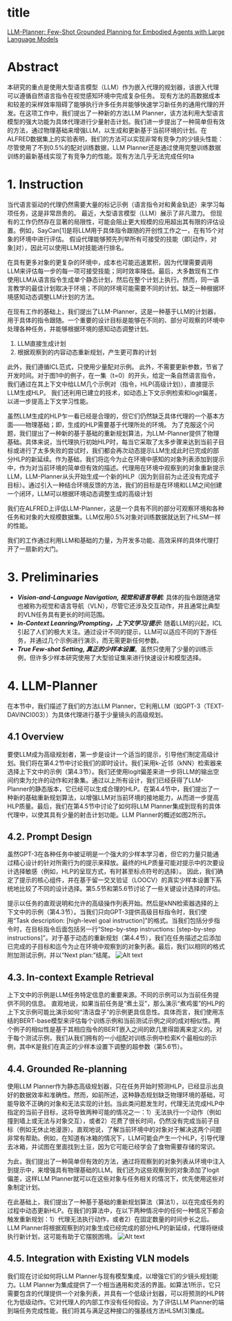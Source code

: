 # title
[LLM-Planner: Few-Shot Grounded Planning for Embodied Agents with Large Language Models](https://arxiv.org/abs/2212.04088)

# Abstract

本研究的重点是使用大型语言模型（LLM）作为嵌入代理的规划器，该嵌入代理可以遵循自然语言指令在视觉感知环境中完成复杂任务。
现有方法的高数据成本和较差的采样效率阻碍了能够执行许多任务并能够快速学习新任务的通用代理的开发。在这项工作中，我们提出了一种新的方法LLM Planner，该方法利用大型语言模型的强大功能为具体代理进行少量射击计划。我们进一步提出了一种简单但有效的方法，通过物理基础来增强LLM，以生成和更新基于当前环境的计划。在ALFRED数据集上的实验表明，我们的方法可以实现非常有竞争力的少镜头性能：尽管使用了不到0.5%的配对训练数据，LLM Planner还是通过使用完整训练数据训练的最新基线实现了有竞争力的性能。现有方法几乎无法完成任何ta

# 1. Instruction

当代语言驱动的代理仍然需要大量的标记示例（语言指令对和黄金轨迹）来学习每项任务，这是非常昂贵的。
最近，大型语言模型（LLM）展示了非凡潜力。
但现有的工作仍然存在显著的局限性，可能会阻止更大规模的应用超出其有限的评估设置。例如，SayCan[1]是将LLM用于具体指令跟随的开创性工作之一，在有15个对象的环境中进行评估。
假设代理能够预先列举所有可接受的技能（即[动作，对象]对），因此可以使用LLM对技能进行排名。

在具有更多对象的更复杂的环境中，成本也可能迅速累积，因为代理需要调用LLM来评估每一步的每一项可接受技能；同时效率降低。最后，大多数现有工作使用LLM从语言指令生成单个静态计划，然后在整个计划上执行。然而，同一语言教学的最佳计划取决于环境；不同的环境可能需要不同的计划。缺乏一种根据环境感知动态调整LLM计划的方法。

在现有工作的基础上，我们提出了LLM-Planner，这是一种基于LLM的计划器，用于具体的指令跟随。一个重要的设计目标是能够在不同的、部分可观察的环境中处理各种任务，并能够根据环境的感知动态调整计划。

1. LLM直接生成计划
2. 根据观察到的内容动态重新规划，产生更可靠的计划

此外，我们遵循ICL范式，只使用少量配对示例。
此外，不需要更新参数，节省了开发时间。对于图1中的例子，在一集（t=0）的开头，给定一条自然语言指令，我们通过在其上下文中给LLM几个示例对（指令，HLP(高级计划)），直接提示LLM生成HLP。
我们还利用已建立的技术，如动态上下文示例检索和logit偏差，以进一步提高上下文学习性能。

虽然LLM生成的HLP乍一看已经是合理的，但它们仍然缺乏具体代理的一个基本方面——物理基础；即，生成的HLP需要基于代理所处的环境。
为了克服这个问题，我们提出了一种新的基于基础的重新规划算法，为LLM-Planner提供了物理基础。具体来说，当代理执行初始HLP时，每当它采取了太多步骤来达到当前子目标或进行了太多失败的尝试时，我们都会再次动态提示LLM生成此时已完成的部分HLP的新延续。作为基础，我们将迄今为止在环境中感知的对象列表添加到提示中，作为对当前环境的简单但有效的描述。代理用在环境中观察到的对象重新提示LLM，LLM-Planner从头开始生成一个新的HLP（因为到目前为止还没有完成子目标）。通过引入一种结合环境反馈的方法，我们的目标是在环境和LLM之间创建一个闭环，LLM可以根据环境动态调整生成的高级计划

我们在ALFRED上评估LLM-Planner，这是一个具有不同的部分可观察环境和各种任务和对象的大规模数据集。LLM仅用0.5%对象对训练数据就达到了HLSM一样的性能。

我们的工作通过利用LLM和基础的力量，为开发多功能、高效采样的具体代理打开了一扇新的大门。

# 3. Preliminaries

- ***Vision-and-Language Navigation, 视觉和语言导航***: 具体的指令跟随通常也被称为视觉和语言导航（VLN），尽管它还涉及交互动作，并且通常比典型的VLN任务具有更长的时间范围。
- ***In-Context Leanring/Prompting，上下文学习/提示***: 随着LLM的兴起，ICL引起了人们的极大关注。通过设计不同的提示，LLM可以适应不同的下游任务，并通过几个示例进行演示，而无需更新任何参数。
- ***True Few-shot Setting, 真正的少样本设置***。虽然只使用了少量的训练示例，但许多少样本研究使用了大型验证集来进行快速设计和模型选择。

# 4. LLM-Planner
在本节中，我们描述了我们的方法LLM Planner，它利用LLM（如GPT-3（TEXT-DAVINCI003））为具体代理进行基于少量镜头的高级规划。

## 4.1 Overview

要使LLM成为高级规划者，第一步是设计一个适当的提示，引导他们制定高级计划。我们将在第4.2节中讨论我们的即时设计。我们采用k-近邻（kNN）检索器来选择上下文中的示例（第4.3节）。我们还使用logit偏差来进一步将LLM的输出空间约束为允许的动作和对象集。通过以上所有设计，我们已经获得了LLM-Planner的静态版本，它已经可以生成合理的HLP。在第4.4节中，我们提出了一种新的基础重新规划算法，以增强LLM对当前环境的接地能力，从而进一步提高HLP质量。最后，我们在第4.5节中讨论了如何将LLM Planner集成到现有的具体代理中，以使其具有少量的射击计划功能。LLM Planner的概述如图2所示。

## 4.2. Prompt Design

虽然GPT-3在各种任务中被证明是一个强大的少样本学习者，但它的力量只能通过精心设计的针对所需行为的提示来释放。最终的HLP质量可能对提示中的次要设计选择敏感（例如，HLP的呈现方式，有时甚至标点符号的选择）。
因此，我们确定了提示的核心组件，并在基于留一交叉验证（LOOCV）的真实少样本设置下系统地比较了不同的设计选择。第5.5节和第5.6节讨论了一些关键设计选择的评估。

提示以任务的直观说明和允许的高级操作列表开始。然后是kNN检索器选择的上下文中的示例（第4.3节）。当我们只向GPT-3提供高级目标指令时，我们使用“Task description: [high-level goal instruction]”的格式。当我们包括分步指令时，在目标指令后面包括另一行“Step-by-step instructions: [step-by-step instructions]”。对于基于动态的重新规划（第4.4节），我们在任务描述之后添加已完成的子目标和迄今为止在环境中观察到的对象列表。最后，我们以相同的格式附加测试示例，并以“Next plan:”结尾。
![Alt text](../../image/大模型/LLM-Planner/image%2001.png)

## 4.3. In-context Example Retrieval

上下文中的示例是LLM任务特定信息的重要来源。不同的示例可以为当前任务提供不同的信息。
直观地说，如果当前任务是“煮土豆”，那么演示“煮鸡蛋”的HLP的上下文示例可能比演示如何“清洁盘子”的示例更具信息性。具体而言，我们使用冻结的BERT-base模型来评估每个训练示例和当前测试示例之间的成对相似性。两个例子的相似性是基于其相应指令的BERT嵌入之间的欧几里得距离来定义的。对于每个测试示例，我们从我们拥有的一小组配对训练示例中检索K个最相似的示例，其中K是我们在真正的少样本设置下调整的超参数（第5.6节）。

## 4.4. Grounded Re-planning

使用LLM Planner作为静态高级规划器，只在任务开始时预测HLP，已经显示出良好的数据效率和准确性。然而，如前所述，这种静态规划缺乏物理环境的基础，可能导致不正确的对象和无法实现的计划。当此类问题发生时，代理无法完成HLP中指定的当前子目标，这将导致两种可能的情况之一：1）无法执行一个动作（例如撞到墙上或无法与对象交互），或者2）花费了很长时间，仍然没有完成当前子目标（例如无休止地漫游）。直观地说，了解当前环境中的对象对于解决这两个问题非常有帮助。例如，在知道有冰箱的情况下，LLM可能会产生一个HLP，引导代理去冰箱，并试图在里面找到土豆，因为它可能已经学会了食物需要存储的常识。

为此，我们提出了一种简单但有效的方法，通过将观察到的对象列表从环境中注入到提示中，来增强具有物理基础的LLM。我们还为这些观察到的对象添加了logit偏差，这样LLM Planner就可以在这些对象与任务相关的情况下，优先使用这些对象制定计划。

在此基础上，我们提出了一种基于基础的重新规划算法（算法1），以在完成任务的过程中动态更新HLP。在我们的算法中，在以下两种情况中的任何一种情况下都会触发重新规划：1）代理无法执行动作，或者2）在固定数量的时间步长之后。LLM Planner将根据观察到的对象生成已经完成的部分HLP的新延续，代理将继续执行新计划，这可能有助于它摆脱困境。
![Alt text](../../image/大模型/LLM-Planner/image%2002.png)

## 4.5. Integration with Existing VLN models

我们现在讨论如何将LLM Planner与现有模型集成，以增强它们的少镜头规划能力。LLM Planner为集成提供了一个相当通用和灵活的界面。如算法1所示，它只需要包含的代理提供一个对象列表，并具有一个低级计划器，可以将预测的HLP转化为低级动作。它对代理人的内部工作没有任何假设。为了评估LLM Planner的端到端任务完成性能，我们将其与满足这种接口的强基线方法HLSM[3]集成。
